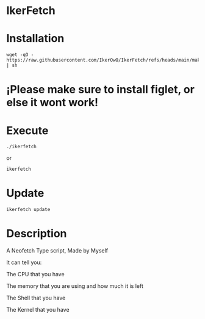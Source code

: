 # IkerFetch

# Installation
```
wget -qO - https://raw.githubusercontent.com/IkerOwO/IkerFetch/refs/heads/main/makeinstall | sh
```
# ¡Please make sure to install figlet, or else it wont work!

# Execute
```
./ikerfetch
```
or
```
ikerfetch
```

# Update
```
ikerfetch update
```
# Description
A Neofetch Type script, Made by Myself

It can tell you:

The CPU that you have

The memory that you are using and how much it is left

The Shell that you have

The Kernel that you have

